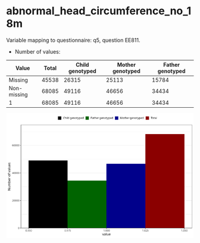 # abnormal_head_circumference_no_18m
Variable mapping to questionnaire: q5, question EE811.
- Number of values:

| Value | Total | Child genotyped | Mother genotyped | Father genotyped |
| ----- | ----- | --------------- | ---------------- | ---------------- |
| Missing | 45538 | 26315 | 25113 | 15784 |
| Non-missing | 68085 | 49116 | 46656 | 34434 |
| 1 | 68085 | 49116 | 46656 | 34434 |



![](abnormal_head_circumference_no_18m_n.png)



